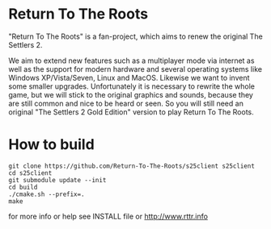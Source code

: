 # Return To The Roots

"Return To The Roots" is a fan-project, which aims to renew the original The Settlers 2.

We aim to extend new features such as a multiplayer mode via internet as well as the support for modern hardware and several operating systems like Windows XP/Vista/Seven, Linux and MacOS. Likewise we want to invent some smaller upgrades. Unfortunately it is necessary to rewrite the whole game, but we will stick to the original graphics and sounds, because they are still common and nice to be heard or seen.
So you will still need an original "The Settlers 2 Gold Edition" version to play Return To The Roots.

# How to build

```
git clone https://github.com/Return-To-The-Roots/s25client s25client
cd s25client
git submodule update --init
cd build
./cmake.sh --prefix=.
make
```

for more info or help see INSTALL file or http://www.rttr.info 
